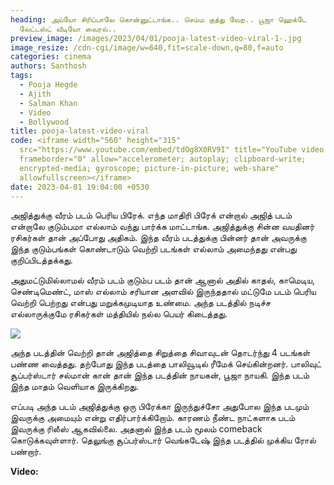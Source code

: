 ```yaml
---
heading: அய்யோ சிரிப்பாலே கொன்னுட்டாங்க.. செம்ம குத்து வேற.. பூஜா ஹெக்டே
  லேட்டஸ்ட் வீடியோ வைரல்..
preview_image: /images/2023/04/01/pooja-latest-video-viral-1-.jpg
image_resize: /cdn-cgi/image/w=640,fit=scale-down,q=80,f=auto
categories: cinema
authors: Santhosh
tags:
  - Pooja Hegde
  - Ajith
  - Salman Khan
  - Video
  - Bollywood
title: pooja-latest-video-viral
code: <iframe width="560" height="315"
  src="https://www.youtube.com/embed/tdOg8X0RV9I" title="YouTube video player"
  frameborder="0" allow="accelerometer; autoplay; clipboard-write;
  encrypted-media; gyroscope; picture-in-picture; web-share"
  allowfullscreen></iframe>
date: 2023-04-01 19:04:00 +0530
---
```

அஜித்துக்கு வீரம் படம் பெரிய பிரேக். எந்த மாதிரி பிரேக் என்றால் அஜித் படம் என்றாலே குடும்பமா எல்லாம் வந்து பார்க்க மாட்டாங்க. அஜித்துக்கு சின்ன வயதினர் ரசிகர்கள் தான் அப்போது அதிகம். இந்த வீரம் படத்துக்கு பின்னர் தான் அவருக்கு இந்த குடும்பங்கள் கொண்டாடும் வெற்றி படங்கள் எல்லாம் அமைந்தது என்பது குறிப்பிடத்தக்கது.

அதுமட்டுமில்லாமல் வீரம் படம் குடும்ப படம் தான் ஆனால் அதில் காதல், காமெடிய, செண்டிமெண்ட், மாஸ் எல்லாம் சரியான அளவில் இருந்ததால் மட்டுமே படம் பெரிய வெற்றி பெற்றது என்பது மறுக்கமுடியாத உண்மை. அந்த படத்தில் நடிச்ச எல்லாருக்குமே ரசிகர்கள் மத்தியில் நல்ல பெயர் கிடைத்தது. 



![](/images/2023/04/01/pooja-latest-video-viral-2-.jpg)

அந்த படத்தின் வெற்றி தான் அஜித்தை சிறுத்தை சிவாவுடன் தொடர்ந்து 4 படங்கள் பண்ண வைத்தது. தற்போது இந்த படத்தை பாலிவூடில் ரீமேக் செய்கின்றனர். பாலிவுட் சூப்பர்ஸ்டார் சல்மான் கான் தான் இந்த படத்தின் நாயகன், பூஜா நாயகி. இந்த படம் இந்த மாதம் வெளியாக இருக்கிறது. 

எப்படி அந்த படம் அஜித்துக்கு ஒரு பிரேக்கா இருந்துச்சோ அதுபோல இந்த படமும் இவருக்கு அமையும் என்று எதிர்பார்க்கிறோம். காரணம் நீண்ட நாட்களாக படம் இவருக்கு ரிலீஸ் ஆகவில்லை. அதனால் இந்த படம் மூலம் comeback கொடுக்கவுள்ளார். தெலுங்கு சூப்பர்ஸ்டார் வெங்கடேஷ் இந்த படத்தில் முக்கிய ரோல் பண்றார். 

**V﻿ideo:**